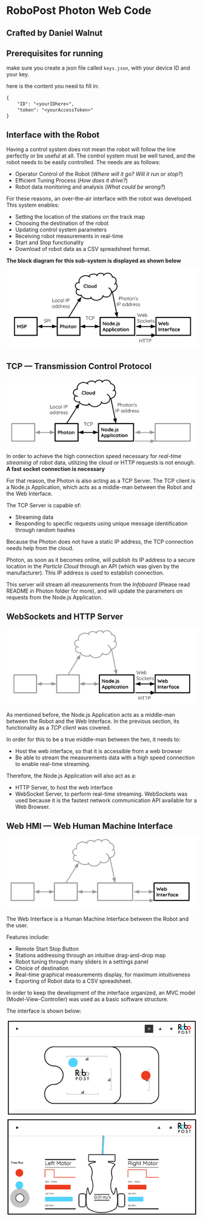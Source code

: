 # RoboPost Photon Web Code
## Crafted by Daniel Walnut

## Prerequisites for running

make sure you create a json file called `keys.json`, with your device ID and your key.

here is the content you need to fill in:

```
{
	"ID": "<yourIDhere>",
	"token": "<yourAccessToken>"
}
```

## Interface with the Robot

Having a control system does not mean the robot will follow the line perfectly or be useful at all. The control system must be well tuned, and the robot needs to be easily controlled. The needs are as follows:

+ Operator Control of the Robot (_Where will it go? Will it run or stop?_)
+ Efficient Tuning Process (_How does it drive?_)
+ Robot data monitoring and analysis (_What could be wrong?_)

For these reasons, an over-the-air interface with the robot was developed. This system enables:

+ Setting the location of the stations on the track map
+ Choosing the destination of the robot
+ Updating control system parameters
+ Receiving robot measurements in real-time
+ Start and Stop functionality
+ Download of robot data as a CSV spreadsheet format.

**The block diagram for this sub-system is displayed as shown below**

![Interface Subsystem Architecture](Media/InterfaceArchitecture.png)

## TCP — Transmission Control Protocol

![Communication between Photon to Server](Media/TCP.png)

In order to achieve the high connection speed necessary for _real-time streaming_ of robot data, utilizing the cloud or HTTP requests is not enough. **A fast socket connection is necessary**

For that reason, the Photon is also acting as a TCP Server. The TCP client is a Node.js Application, which acts as a middle-man between the Robot and the Web Interface.

The TCP Server is capable of:

+ Streaming data
+ Responding to specific requests using unique message identification through random hashes

Because the Photon does not have a static IP address, the TCP connection needs help from the cloud. 

Photon, as soon as it becomes online, will publish its IP address to a secure location in the _Particle Cloud_ through an API (which was given by the manufacturer). This IP address is used to establish connection.

This server will stream all measurements from the _Infoboard_ (Please read README in Photon folder for more), and will update the parameters on requests from the Node.js Application.

## WebSockets and HTTP Server

![Node.js to Web interface](Media/SocketsAndHTTP.png)

As mentioned before, the Node.js Application acts as a middle-man between the Robot and the Web Interface. In the previous section, its functionality as a _TCP client_ was covered.

In order for this to be a true middle-man between the two, it needs to:

+ Host the web interface, so that it is accessible from a web browser
+ Be able to stream the measurements data with a high speed connection to enable real-time streaming.

Therefore, the Node.js Application will also act as a:

+ HTTP Server, to host the web interface
+ WebSocket Server, to perform real-time streaming. WebSockets was used because it is the fastest network communication API available for a Web Browser.

## Web HMI — Web Human Machine Interface

![Web Interface Diagram](Media/HMI.png)

The Web Interface is a Human Machine Interface between the Robot and the user.

Features include:
+ Remote Start Stop Button
+ Stations addressing through an intuitive drag-and-drop map
+ Robot tuning through many sliders in a settings panel
+ Choice of destination
+ Real-time graphical measurements display, for maximum intuitiveness
+ Exporting of Robot data to a CSV spreadsheet.

In order to keep the development of the interface organized, an MVC model (Model-View-Controller) was used as a basic software structure.

The interface is shown below:

![Web Interface Demo](Media/UI1.png)
![Web Interface Demo](Media/UI2.png)


